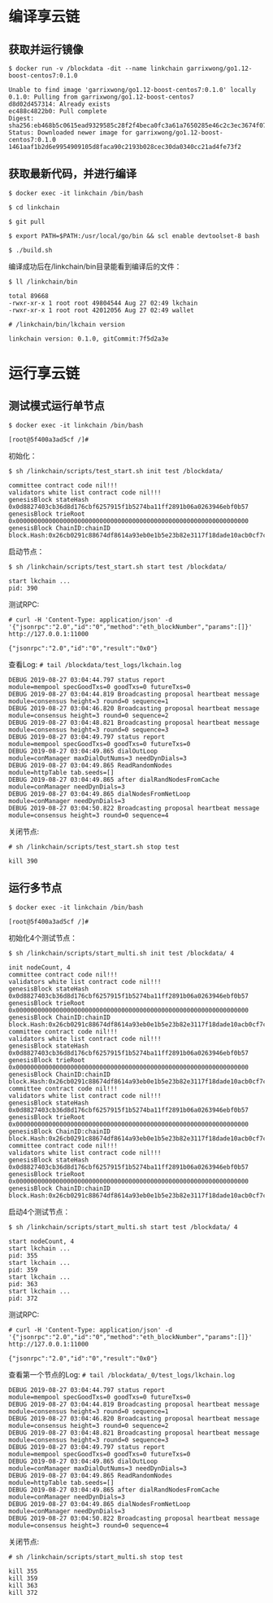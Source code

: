 # 编译享云链
## 获取并运行镜像

`$ docker run -v /blockdata -dit --name linkchain garrixwong/go1.12-boost-centos7:0.1.0`
```
Unable to find image 'garrixwong/go1.12-boost-centos7:0.1.0' locally
0.1.0: Pulling from garrixwong/go1.12-boost-centos7
d8d02d457314: Already exists 
ec488c4822b0: Pull complete 
Digest: sha256:eb468b5c0615ead9329585c28f2f4beca0fc3a61a7650285e46c2c3ec3674f07
Status: Downloaded newer image for garrixwong/go1.12-boost-centos7:0.1.0
1461aaf1b2d6e9954909105d8faca90c2193b028cec30da0340cc21ad4fe73f2
```

## 获取最新代码，并进行编译
`$ docker exec -it linkchain /bin/bash`

`$ cd linkchain`

`$ git pull`

`$ export PATH=$PATH:/usr/local/go/bin && scl enable devtoolset-8 bash `

`$ ./build.sh `

编译成功后在/linkchain/bin目录能看到编译后的文件：

`$ ll /linkchain/bin`

```
total 89668
-rwxr-xr-x 1 root root 49804544 Aug 27 02:49 lkchain
-rwxr-xr-x 1 root root 42012056 Aug 27 02:49 wallet
```
`# /linkchain/bin/lkchain version`

```
linkchain version: 0.1.0, gitCommit:7f5d2a3e
```
# 运行享云链
## 测试模式运行单节点

`$ docker exec -it linkchain /bin/bash`

```
[root@5f400a3ad5cf /]# 
```
初始化：

`$ sh /linkchain/scripts/test_start.sh init test /blockdata/`

```
committee contract code nil!!!
validators white list contract code nil!!!
genesisBlock stateHash 0x0d8827403cb36d8d176cbf6257915f1b5274ba11ff2891b06a0263946ebf0b57
genesisBlock trieRoot 0x0000000000000000000000000000000000000000000000000000000000000000
genesisBlock ChainID:chainID block.Hash:0x26cb0291c88674df8614a93eb0e1b5e23b82e3117f18dade10acb0cf7c597b2d
```

启动节点：

`$ sh /linkchain/scripts/test_start.sh start test /blockdata/`

```
start lkchain ...
pid: 390
```

测试RPC:

`# curl -H 'Content-Type: application/json' -d '{"jsonrpc":"2.0","id":"0","method":"eth_blockNumber","params":[]}' http://127.0.0.1:11000`

```
{"jsonrpc":"2.0","id":"0","result":"0x0"}
```
查看Log:
`# tail /blockdata/test_logs/lkchain.log`

```
DEBUG 2019-08-27 03:04:44.797 status report                            module=mempool specGoodTxs=0 goodTxs=0 futureTxs=0
DEBUG 2019-08-27 03:04:44.819 Broadcasting proposal heartbeat message  module=consensus height=3 round=0 sequence=1
DEBUG 2019-08-27 03:04:46.820 Broadcasting proposal heartbeat message  module=consensus height=3 round=0 sequence=2
DEBUG 2019-08-27 03:04:48.821 Broadcasting proposal heartbeat message  module=consensus height=3 round=0 sequence=3
DEBUG 2019-08-27 03:04:49.797 status report                            module=mempool specGoodTxs=0 goodTxs=0 futureTxs=0
DEBUG 2019-08-27 03:04:49.865 dialOutLoop                              module=conManager maxDialOutNums=3 needDynDials=3
DEBUG 2019-08-27 03:04:49.865 ReadRandomNodes                          module=httpTable tab.seeds=[]
DEBUG 2019-08-27 03:04:49.865 after dialRandNodesFromCache             module=conManager needDynDials=3
DEBUG 2019-08-27 03:04:49.865 dialNodesFromNetLoop                     module=conManager needDynDials=3
DEBUG 2019-08-27 03:04:50.822 Broadcasting proposal heartbeat message  module=consensus height=3 round=0 sequence=4
```

关闭节点:

`# sh /linkchain/scripts/test_start.sh stop test`

```
kill 390
```
## 运行多节点
`$ docker exec -it linkchain /bin/bash`

```
[root@5f400a3ad5cf /]# 
```
初始化4个测试节点：

`$ sh /linkchain/scripts/start_multi.sh init test /blockdata/ 4`

```
init nodeCount, 4
committee contract code nil!!!
validators white list contract code nil!!!
genesisBlock stateHash 0x0d8827403cb36d8d176cbf6257915f1b5274ba11ff2891b06a0263946ebf0b57
genesisBlock trieRoot 0x0000000000000000000000000000000000000000000000000000000000000000
genesisBlock ChainID:chainID block.Hash:0x26cb0291c88674df8614a93eb0e1b5e23b82e3117f18dade10acb0cf7c597b2d
committee contract code nil!!!
validators white list contract code nil!!!
genesisBlock stateHash 0x0d8827403cb36d8d176cbf6257915f1b5274ba11ff2891b06a0263946ebf0b57
genesisBlock trieRoot 0x0000000000000000000000000000000000000000000000000000000000000000
genesisBlock ChainID:chainID block.Hash:0x26cb0291c88674df8614a93eb0e1b5e23b82e3117f18dade10acb0cf7c597b2d
committee contract code nil!!!
validators white list contract code nil!!!
genesisBlock stateHash 0x0d8827403cb36d8d176cbf6257915f1b5274ba11ff2891b06a0263946ebf0b57
genesisBlock trieRoot 0x0000000000000000000000000000000000000000000000000000000000000000
genesisBlock ChainID:chainID block.Hash:0x26cb0291c88674df8614a93eb0e1b5e23b82e3117f18dade10acb0cf7c597b2d
committee contract code nil!!!
validators white list contract code nil!!!
genesisBlock stateHash 0x0d8827403cb36d8d176cbf6257915f1b5274ba11ff2891b06a0263946ebf0b57
genesisBlock trieRoot 0x0000000000000000000000000000000000000000000000000000000000000000
genesisBlock ChainID:chainID block.Hash:0x26cb0291c88674df8614a93eb0e1b5e23b82e3117f18dade10acb0cf7c597b2d
```

启动4个测试节点：

`$ sh /linkchain/scripts/start_multi.sh start test /blockdata/ 4`

```
start nodeCount, 4
start lkchain ...
pid: 355
start lkchain ...
pid: 359
start lkchain ...
pid: 363
start lkchain ...
pid: 372
```

测试RPC:

`# curl -H 'Content-Type: application/json' -d '{"jsonrpc":"2.0","id":"0","method":"eth_blockNumber","params":[]}' http://127.0.0.1:11000`

```
{"jsonrpc":"2.0","id":"0","result":"0x0"}
```

查看第一个节点的Log:
`# tail /blockdata/_0/test_logs/lkchain.log`

```
DEBUG 2019-08-27 03:04:44.797 status report                            module=mempool specGoodTxs=0 goodTxs=0 futureTxs=0
DEBUG 2019-08-27 03:04:44.819 Broadcasting proposal heartbeat message  module=consensus height=3 round=0 sequence=1
DEBUG 2019-08-27 03:04:46.820 Broadcasting proposal heartbeat message  module=consensus height=3 round=0 sequence=2
DEBUG 2019-08-27 03:04:48.821 Broadcasting proposal heartbeat message  module=consensus height=3 round=0 sequence=3
DEBUG 2019-08-27 03:04:49.797 status report                            module=mempool specGoodTxs=0 goodTxs=0 futureTxs=0
DEBUG 2019-08-27 03:04:49.865 dialOutLoop                              module=conManager maxDialOutNums=3 needDynDials=3
DEBUG 2019-08-27 03:04:49.865 ReadRandomNodes                          module=httpTable tab.seeds=[]
DEBUG 2019-08-27 03:04:49.865 after dialRandNodesFromCache             module=conManager needDynDials=3
DEBUG 2019-08-27 03:04:49.865 dialNodesFromNetLoop                     module=conManager needDynDials=3
DEBUG 2019-08-27 03:04:50.822 Broadcasting proposal heartbeat message  module=consensus height=3 round=0 sequence=4
```

关闭节点:

`# sh /linkchain/scripts/start_multi.sh stop test`

```
kill 355
kill 359
kill 363
kill 372
```